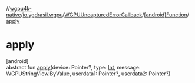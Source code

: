 //[wgpu4k-native](../../../../index.md)/[io.ygdrasil.wgpu](../../index.md)/[WGPUUncapturedErrorCallback](../index.md)/[[android]Function](index.md)/[apply](apply.md)

# apply

[android]\
abstract fun [apply](apply.md)(device: Pointer?, type: [Int](https://kotlinlang.org/api/core/kotlin-stdlib/kotlin/-int/index.html), message: WGPUStringView.ByValue, userdata1: Pointer?, userdata2: Pointer?)